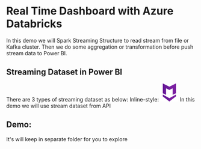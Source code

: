 # Real Time Dashboard with Azure Databricks 
In this demo we will Spark Streaming Structure to read stream from file or Kafka cluster. Then we do some aggregation or transformation before push stream data to Power BI.

## Streaming Dataset in Power BI 
There are 3 types of streaming dataset as below:
Inline-style: 
![alt text](https://github.com/adam-p/markdown-here/raw/master/src/common/images/icon48.png "Logo Title Text 1")
In this demo we will use stream dataset from API 


## Demo:
It's will keep in separate folder for you to explore
 
